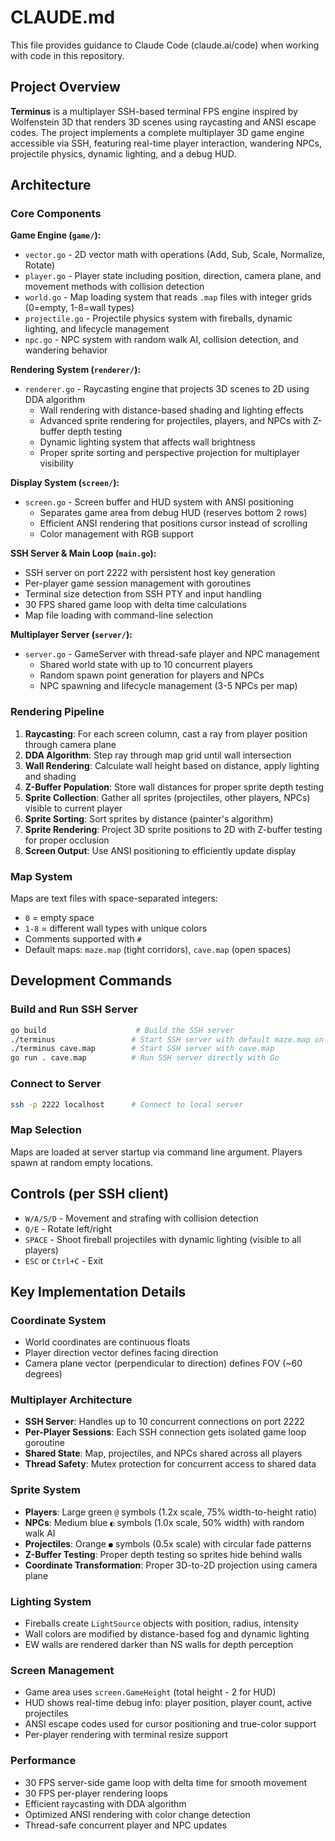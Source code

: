 # CLAUDE.md

This file provides guidance to Claude Code (claude.ai/code) when working with code in this repository.

## Project Overview

**Terminus** is a multiplayer SSH-based terminal FPS engine inspired by Wolfenstein 3D that renders 3D scenes using raycasting and ANSI escape codes. The project implements a complete multiplayer 3D game engine accessible via SSH, featuring real-time player interaction, wandering NPCs, projectile physics, dynamic lighting, and a debug HUD.

## Architecture

### Core Components

**Game Engine (`game/`):**
- `vector.go` - 2D vector math with operations (Add, Sub, Scale, Normalize, Rotate)
- `player.go` - Player state including position, direction, camera plane, and movement methods with collision detection
- `world.go` - Map loading system that reads `.map` files with integer grids (0=empty, 1-8=wall types)
- `projectile.go` - Projectile physics system with fireballs, dynamic lighting, and lifecycle management
- `npc.go` - NPC system with random walk AI, collision detection, and wandering behavior

**Rendering System (`renderer/`):**
- `renderer.go` - Raycasting engine that projects 3D scenes to 2D using DDA algorithm
  - Wall rendering with distance-based shading and lighting effects
  - Advanced sprite rendering for projectiles, players, and NPCs with Z-buffer depth testing
  - Dynamic lighting system that affects wall brightness
  - Proper sprite sorting and perspective projection for multiplayer visibility

**Display System (`screen/`):**
- `screen.go` - Screen buffer and HUD system with ANSI positioning
  - Separates game area from debug HUD (reserves bottom 2 rows)
  - Efficient ANSI rendering that positions cursor instead of scrolling
  - Color management with RGB support

**SSH Server & Main Loop (`main.go`):**
- SSH server on port 2222 with persistent host key generation
- Per-player game session management with goroutines
- Terminal size detection from SSH PTY and input handling
- 30 FPS shared game loop with delta time calculations
- Map file loading with command-line selection

**Multiplayer Server (`server/`):**
- `server.go` - GameServer with thread-safe player and NPC management
  - Shared world state with up to 10 concurrent players
  - Random spawn point generation for players and NPCs
  - NPC spawning and lifecycle management (3-5 NPCs per map)

### Rendering Pipeline

1. **Raycasting**: For each screen column, cast a ray from player position through camera plane
2. **DDA Algorithm**: Step ray through map grid until wall intersection
3. **Wall Rendering**: Calculate wall height based on distance, apply lighting and shading
4. **Z-Buffer Population**: Store wall distances for proper sprite depth testing
5. **Sprite Collection**: Gather all sprites (projectiles, other players, NPCs) visible to current player
6. **Sprite Sorting**: Sort sprites by distance (painter's algorithm)
7. **Sprite Rendering**: Project 3D sprite positions to 2D with Z-buffer testing for proper occlusion
8. **Screen Output**: Use ANSI positioning to efficiently update display

### Map System

Maps are text files with space-separated integers:
- `0` = empty space
- `1-8` = different wall types with unique colors
- Comments supported with `#`
- Default maps: `maze.map` (tight corridors), `cave.map` (open spaces)

## Development Commands

### Build and Run SSH Server
```bash
go build                    # Build the SSH server
./terminus                 # Start SSH server with default maze.map on port 2222
./terminus cave.map        # Start SSH server with cave.map
go run . cave.map          # Run SSH server directly with Go
```

### Connect to Server
```bash
ssh -p 2222 localhost      # Connect to local server
```

### Map Selection
Maps are loaded at server startup via command line argument. Players spawn at random empty locations.

## Controls (per SSH client)

- `W/A/S/D` - Movement and strafing with collision detection
- `Q/E` - Rotate left/right
- `SPACE` - Shoot fireball projectiles with dynamic lighting (visible to all players)
- `ESC` or `Ctrl+C` - Exit

## Key Implementation Details

### Coordinate System
- World coordinates are continuous floats
- Player direction vector defines facing direction
- Camera plane vector (perpendicular to direction) defines FOV (~60 degrees)

### Multiplayer Architecture
- **SSH Server**: Handles up to 10 concurrent connections on port 2222
- **Per-Player Sessions**: Each SSH connection gets isolated game loop goroutine
- **Shared State**: Map, projectiles, and NPCs shared across all players
- **Thread Safety**: Mutex protection for concurrent access to shared data

### Sprite System
- **Players**: Large green `@` symbols (1.2x scale, 75% width-to-height ratio)
- **NPCs**: Medium blue `◐` symbols (1.0x scale, 50% width) with random walk AI
- **Projectiles**: Orange `●` symbols (0.5x scale) with circular fade patterns
- **Z-Buffer Testing**: Proper depth testing so sprites hide behind walls
- **Coordinate Transformation**: Proper 3D-to-2D projection using camera plane

### Lighting System
- Fireballs create `LightSource` objects with position, radius, intensity
- Wall colors are modified by distance-based fog and dynamic lighting
- EW walls are rendered darker than NS walls for depth perception

### Screen Management
- Game area uses `screen.GameHeight` (total height - 2 for HUD)
- HUD shows real-time debug info: player position, player count, active projectiles
- ANSI escape codes used for cursor positioning and true-color support
- Per-player rendering with terminal resize support

### Performance
- 30 FPS server-side game loop with delta time for smooth movement
- 30 FPS per-player rendering loops
- Efficient raycasting with DDA algorithm
- Optimized ANSI rendering with color change detection
- Thread-safe concurrent player and NPC updates
